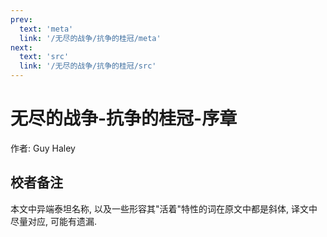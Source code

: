 ```yaml
---
prev:
  text: 'meta'
  link: '/无尽的战争/抗争的桂冠/meta'
next:
  text: 'src'
  link: '/无尽的战争/抗争的桂冠/src'
---
```


# 无尽的战争-抗争的桂冠-序章

作者: Guy Haley

## 校者备注

本文中异端泰坦名称, 以及一些形容其"活着"特性的词在原文中都是斜体, 译文中尽量对应, 可能有遗漏.
